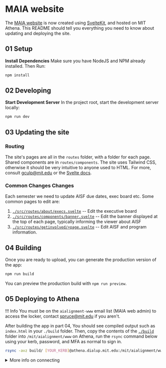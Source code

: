 # MAIA website

The [MAIA website](https://aialignment.mit.edu/) is now created using [SvelteKit](https://kit.svelte.dev/), and hosted on MIT Athena. This README should tell you everything you need to know about updating and deploying the site.

## 01 Setup

**Install Dependencies**
Make sure you have NodeJS and NPM already installed. Then Run:

```bash
npm install
```



## 02 Developing

**Start Development Server**
In the project root, start the development server locally:

```bash
npm run dev
```

## 03 Updating the site

### Routing

The site's pages are all in the `routes` folder, with a folder for each page. Shared components are in `routes/components`. The site uses Tailwind CSS, otherwise it should be very intuitive to anyone used to HTML. For more, consult [gculp@mit.edu](mailto:gculp@mit.edu) or the [Svelte docs](https://svelte.dev/).

### Common Changes Changes

Each semester we need to update AISF due dates, exec board etc. Some common pages to edit are:

1. [`./src/routes/about/execs.svelte`](./src/routes/about/execs.svelte) -- Edit the executive board
1. [`./src/routes/components/banner.svelte`](./src/routes/components/banner.svelte) -- Edit the banner displayed at the top of each page, typically informing the viewer about AISF
1. [`./src/routes/getinvolved/+page.svelte`](src/routes/getinvolved/+page.svelte) -- Edit AISF and program information.


## 04 Building

Once you are ready to upload, you can generate the production version of the app:

```bash
npm run build
```

You can preview the production build with `npm run preview`.

## 05 Deploying to Athena

!!! Info You must be on the `aialignment-www` email list (MAIA web admin) to access the locker, contact [spruce@mit.edu](mailto:spruce@mit.edu) if you aren't.

After building the app in part 04, You should see compiled output such as `index.html` in your `./build` folder. Then, copy the contents of the [`./build`](./build) folder into `/mit/aialignment/www` on Athena, run the `rsync` command below using your kerb, password, and MFA as normal to sign in.


```bash
rsync -avz build/ [YOUR_KERB]@athena.dialup.mit.edu:/mit/aialignment/www
```

<details>
<summary>More info on connecting</summary>

For more information on how to connect, Gatlen recommends the [SIPB inofficial guide to connecting to MIT Athena](https://sipb.mit.edu/doc/using-athena/).

The TL;DR on how to connect via SSH is:

1. SSH onto Athena using your kerb

```bash
ssh [kerberos]@athena.dialup.mit.edu
```

2. Follow the instructions on signing in. It should be your normal MIT kerb/password/MFA.
1. Changes can be made once connected, but it's honestly easier to follow the rsync instructions in part 05 below.

- [Official MIT Athena Docs Here](https://kb.mit.edu/confluence/pages/viewpage.action?pageId=3907090).

</details>